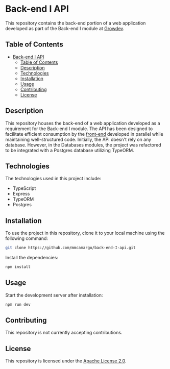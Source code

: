 # Back-end I API

This repository contains the back-end portion of a web application developed as part of the Back-end I module at [Growdev](https://www.growdev.com.br/).

## Table of Contents

-   [Back-end I API](#back-end-i-api)
    -   [Table of Contents](#table-of-contents)
    -   [Description](#description)
    -   [Technologies](#technologies)
    -   [Installation](#installation)
    -   [Usage](#usage)
    -   [Contributing](#contributing)
    -   [License](#license)

## Description

This repository houses the back-end of a web application developed as a requirement for the Back-end I module. The API has been designed to facilitate efficient consumption by the [front-end](https://github.com/mmcamargo/back-end-I) developed in parallel while maintaining well-structured code. Initially, the API doesn't rely on any database. However, in the Databases modules, the project was refactored to be integrated with a Postgres database utilizing TypeORM.

## Technologies

The technologies used in this project include:

-   TypeScript
-   Express
-   TypeORM
-   Postgres

## Installation

To use the project in this repository, clone it to your local machine using the following command:

```bash
git clone https://github.com/mmcamargo/back-end-I-api.git
```

Install the dependencies:

```bash
npm install
```

## Usage

Start the development server after installation:

```bash
npm run dev
```

## Contributing

This repository is not currently accepting contributions.

## License

This repository is licensed under the [Apache License 2.0](https://opensource.org/licenses/Apache-2.0).
